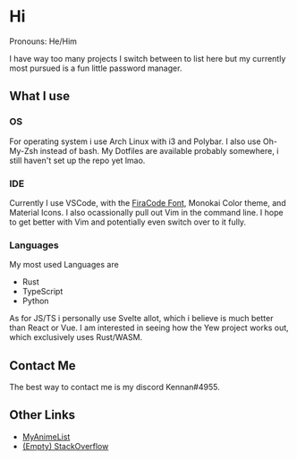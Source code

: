 # Hi

Pronouns: He/Him

I have way too many projects I switch between to list here but my currently most pursued is a fun little password manager.

## What I use

### OS
For operating system i use Arch Linux with i3 and Polybar. I also use Oh-My-Zsh instead of bash. My Dotfiles are available probably somewhere, i still haven't set up the repo yet lmao.

### IDE
Currently I use VSCode, with the [FiraCode Font](github.com/tonsky/FiraCode), Monokai Color theme, and Material Icons. I also ocassionally pull out Vim in the command line. I hope to get better with Vim and potentially even switch over to it fully.

### Languages
My most used Languages are

- Rust
- TypeScript
- Python

As for JS/TS i personally use Svelte allot, which i believe is much better than React or Vue. I am interested in seeing how the Yew project works out, which exclusively uses Rust/WASM.

## Contact Me
The best way to contact me is my discord Kennan#4955.

## Other Links
- [MyAnimeList](https://myanimelist.net/animelist/Kennnan?status=7&order=4&order2=0)
- [(Empty) StackOverflow](https://stackoverflow.com/users/13185735/kennan-hunter)
